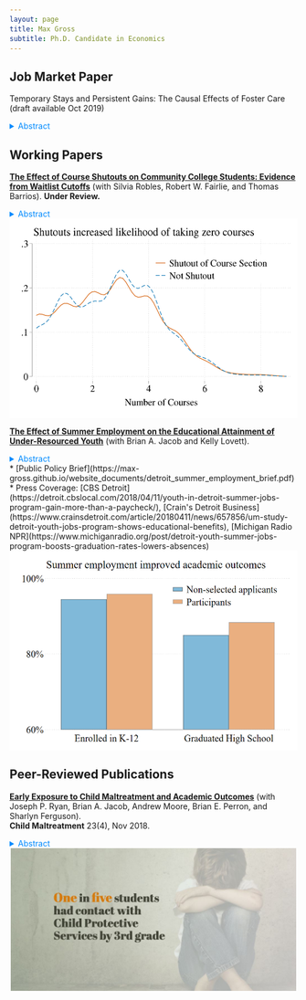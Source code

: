 ```yaml
---
layout: page
title: Max Gross
subtitle: Ph.D. Candidate in Economics
---
```


<!-- CSS code to center images below --> 

<style>
img {
  display: block;
  margin-left: auto;
  margin-right: auto;
}
ul {
  list-style-position: inside;
  padding-left: 0;
}
</style>


## Job Market Paper

Temporary Stays and Persistent Gains: The Causal Effects of Foster Care (draft available Oct 2019)

<details><summary style="color: #008AFE">     Abstract</summary> 
<em>About 250,000 children are removed from their homes and placed in foster care every year in the United States. In this paper, I exploit the quasi-random assignment of child welfare investigators to study its impacts. Using Michigan administrative data, I find that foster care caused large gains in child safety and schooling. It reduced the likelihood of being abused or neglected in the future by 50%, increased daily school attendance by 6%, and improved math test scores by 0.34 standard deviations. The gains persist for several years after removal, even after most children were reunified with their birth parents. As new federal legislation allows states to redirect up to $8 billion from foster care toward in-home services, these findings underscore the need to better care for maltreated children who remain at home.</em>
</details>

## Working Papers

[**The Effect of Course Shutouts on Community College Students: Evidence from Waitlist Cutoffs**](https://max-gross.github.io/website_documents/course_shutouts.pdf) (with Silvia Robles, Robert W. Fairlie, and Thomas Barrios). 
**Under Review.**

<details><summary style="color: #008AFE">     Abstract</summary> 
<em>One frequently cited yet understudied channel through which money matters for college students is course availability- colleges may respond to budgetary pressure by reducing course offerings. Open admissions policies, binding class size constraints, and heavy
reliance on state funding may make this channel especially salient at community colleges, which enroll 47% of U.S. undergraduates in public colleges and 55% of underrepresented minority students. We use administrative course registration data from a large community
college in California to test this mechanism. By exploiting discontinuities in course admissions created by waitlists, we find that students stuck on a waitlist and shut out of a course section were 25% more likely to take zero courses that term relative to
a baseline of 10%. Shutouts also increased transfer rates to nearby, but potentially lower quality, two-year colleges. These results document that course availability- even through a relatively small friction- can interrupt and distort community college students' educational trajectories.</em>
</details>

<img src="/img/fig_deanza_compliers1.png" width="525" height="350"> 

[**The Effect of Summer Employment on the Educational Attainment of Under-Resourced Youth**](https://max-gross.github.io/website_documents/detroit_summer_employment.pdf) (with Brian A. Jacob and Kelly Lovett). 

<details><summary style="color: #008AFE">     Abstract</summary> 
<em>Summer youth employment programs are a popular way for municipalities to provide adolescents with skills and experiences thought to improve labor market outcomes. While research evidence on such programs has grown in recent years, it is still limited. In particular, it is not clear how, if at all, participation influences key educational outcomes. We study the program in Detroit, Michigan using a selection on observables identification strategy. In addition to controlling for a rich set of covariates, including baseline educational measures, we match participants to their classmates of the same race and gender who applied for the program, but did not participate. We find that participation is associated with a modest increase in educational attainment. Specifically, it increased the likelihood of enrolling in public school after the program by 1.5% and of graduating high school by 4%, relative to comparison means of 94.5% and 85%. Youth with the weakest academic skills benefited the most, as participation increased school enrollment by 2.2% and high school graduation by 5.5% for this group. Falsification tests of whether participation predicts pre-program characteristics as well as bounding exercises to account for omitted variables offer support that our results represent true effects of the program and not selection.</em>
</details>
* [Public Policy Brief](https://max-gross.github.io/website_documents/detroit_summer_employment_brief.pdf)
* Press Coverage: [CBS Detroit](https://detroit.cbslocal.com/2018/04/11/youth-in-detroit-summer-jobs-program-gain-more-than-a-paycheck/), [Crain's Detroit Business](https://www.crainsdetroit.com/article/20180411/news/657856/um-study-detroit-youth-jobs-program-shows-educational-benefits), [Michigan Radio NPR](https://www.michiganradio.org/post/detroit-youth-summer-jobs-program-boosts-graduation-rates-lowers-absences)

<img src="/img/fig_summer_employment2.png" width="525" height="350">

## Peer-Reviewed Publications

[**Early Exposure to Child Maltreatment and Academic Outcomes**](https://max-gross.github.io/website_documents/child_maltreatment_academic_outcomes.pdf) (with Joseph P. Ryan, Brian A. Jacob, Andrew Moore, Brian E. Perron, and Sharlyn Ferguson).  
**Child Maltreatment** 23(4), Nov 2018.  

<details><summary style="color: #008AFE">     Abstract</summary> 
<em>We investigate the prevalence of early contact with child protection services (CPS) and determine whether early exposure to maltreatment investigations is associated with academic outcomes. Using administrative data from Michigan of over 700,000 children across seven birth cohorts, we find that 18% of students were the subject of a formal CPS investigation between birth and the third grade. In some school districts, more than 50% of third graders were the subject of an investigation. African American and poor students were more likely to be investigated for maltreatment than other groups. Children associated with maltreatment investigations scored significantly lower on standardized math and reading tests, were more likely to be identified as needing special education, and were more likely to be held back at least one grade. These findings indicate that involvement with CPS is not an infrequent event in the lives of young children and that within some school districts, maltreatment investigations are the norm. Child welfare and educational systems must collaborate so that the early academic struggles experienced by victims of maltreatment do not mature into more complicated difficulties later in life.</em>
</details>

<img src="/img/fig_child_maltreatment1.jpg" width="500" height="250"> 

